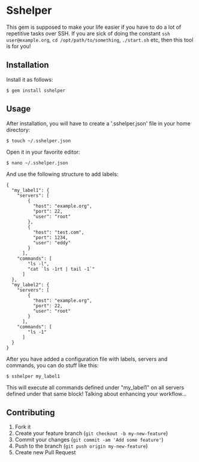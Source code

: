 # Sshelper

This gem is supposed to make your life easier if you have to do a lot of repetitive tasks over SSH. If you are sick 
of doing the constant ```ssh user@example.org```, ```cd /opt/path/to/something```, ```./start.sh``` 
etc, then this tool is for you!


## Installation

Install it as follows:

    $ gem install sshelper

## Usage

After installation, you will have to create a '.sshelper.json' file in your home directory:

    $ touch ~/.sshelper.json
    
Open it in your favorite editor:

    $ nano ~/.sshelper.json
    
And use the following structure to add labels:
```
{
  "my_label1": {
    "servers": [
        {
          "host": "example.org",
          "port": 22,
          "user": "root"
        },
        {
          "host": "test.com",
          "port": 1234,
          "user": "eddy"
        }
      ],
    "commands": [
        "ls -l",
        "cat `ls -1rt | tail -1`"
      ]
  },
  "my_label2": {
    "servers": [
        {
          "host": "example.org",
          "port": 22,
          "user": "root"
        }
      ],
    "commands": [
        "ls -1"
      ]
  }
}

```

After you have added a configuration file with labels, servers and commands, you can do stuff like this:

    $ sshelper my_label1
    
This will execute all commands defined under "my_label1" on all servers defined under that same block! Talking about
enhancing your workflow...

## Contributing

1. Fork it
2. Create your feature branch (`git checkout -b my-new-feature`)
3. Commit your changes (`git commit -am 'Add some feature'`)
4. Push to the branch (`git push origin my-new-feature`)
5. Create new Pull Request
